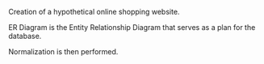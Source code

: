 Creation of a hypothetical online shopping website. 

ER Diagram is the Entity Relationship Diagram that serves as a plan for the database. 

Normalization is then performed.
